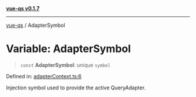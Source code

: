 [**vue-qs v0.1.7**](../README.md)

***

[vue-qs](../README.md) / AdapterSymbol

# Variable: AdapterSymbol

> `const` **AdapterSymbol**: unique `symbol`

Defined in: [adapterContext.ts:6](https://github.com/iamsomraj/vue-qs/blob/db1176155e4718a70dabfdac1aacf43d04432436/src/adapterContext.ts#L6)

Injection symbol used to provide the active QueryAdapter.
